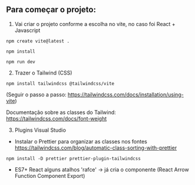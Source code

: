 ## Para começar o projeto:

1. Vai criar o projeto conforme a escolha no vite, no caso foi React + Javascript

`npm create vite@latest .`

`npm install`

`npm run dev`

2. Trazer o Tailwind (CSS)

`npm install tailwindcss @tailwindcss/vite`

(Seguir o passo a passo: https://tailwindcss.com/docs/installation/using-vite)

Documentação sobre as classes do Tailwind: https://tailwindcss.com/docs/font-weight

3. Plugins Visual Studio

- Instalar o Prettier para organizar as classes nos fontes https://tailwindcss.com/blog/automatic-class-sorting-with-prettier

`npm install -D prettier prettier-plugin-tailwindcss`

- ES7+ React alguns atalhos 'rafce' -> já cria o componente (React Arrow Function Component Export)
